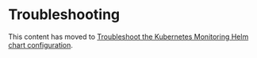 # Troubleshooting

This content has moved to [Troubleshoot the Kubernetes Monitoring Helm chart configuration](https://grafana.com/docs/grafana-cloud/monitor-infrastructure/kubernetes-monitoring/configuration/helm-chart-config/helm-chart/troubleshoot-helm-chart/).